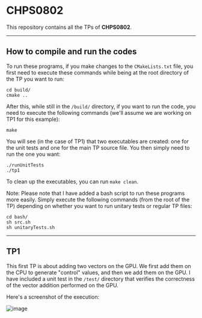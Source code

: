 # CHPS0802

This repository contains all the TPs of **CHPS0802**.

<hr></hr>

## How to compile and run the codes

To run these programs, if you make changes to the `CMakeLists.txt` file, you first need to execute these commands while being at the root directory of the TP you want to run:

```
cd build/
cmake ..
```

After this, while still in the `/build/` directory, if you want to run the code, you need to execute the following commands (we'll assume we are working on TP1 for this example):

```
make
```

You will see (in the case of TP1) that two executables are created: one for the unit tests and one for the main TP source file. You then simply need to run the one you want:

```
./runUnitTests
./tp1
```

To clean up the executables, you can run `make clean`.

Note: Please note that I have added a bash script to run these programs more easily. Simply execute the following commands (from the root of the TP) depending on whether you want to run unitary tests or regular TP files:

```
cd bash/
sh src.sh
sh unitaryTests.sh
```

<hr>

## TP1

This first TP is about adding two vectors on the GPU. We first add them on the CPU to generate "control" values, and then we add them on the GPU. I have included a unit test in the `/test/` directory that verifies the correctness of the vector addition performed on the GPU.

Here's a screenshot of the execution:

![image](https://github.com/user-attachments/assets/6c9beb54-f012-4a5c-ab1e-0056589c51e6)
